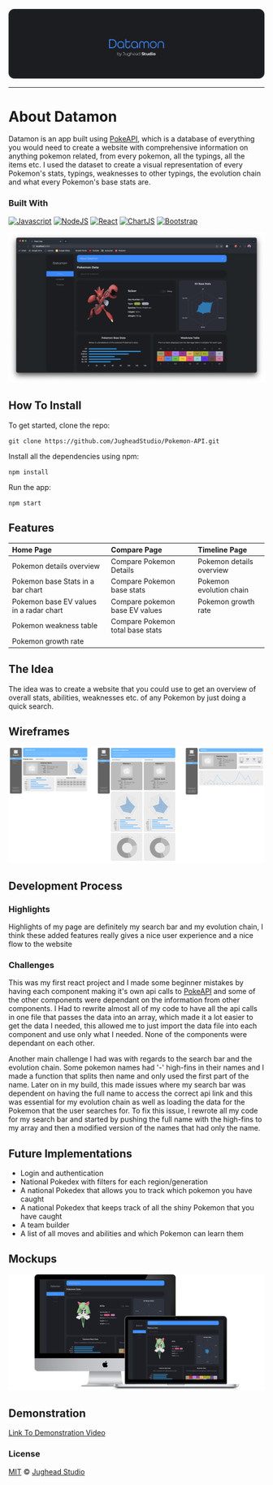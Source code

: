 ![Datamon Header Image](https://github.com/JugheadStudio/Github-assets/blob/main/Datamon/Github-header-blue.png)

- - - -

# About Datamon

Datamon is an app built using [PokeAPI](https://pokeapi.co/), which is a database of everything you would need to create a website with comprehensive information on anything pokemon related, from every pokemon, all the typings, all the items etc. I used the dataset to create a visual representation of every Pokemon's stats, typings, weaknesses to other typings, the evolution chain and what every Pokemon's base stats are.

### Built With
[![Javascript](https://img.shields.io/badge/JavaScript-323330?style=for-the-badge&logo=javascript&logoColor=F7DF1E)](https://www.javascript.com/)
[![NodeJS](https://img.shields.io/badge/Node.js-339933?style=for-the-badge&logo=nodedotjs&logoColor=white)](https://nodejs.org/en)
[![React](https://img.shields.io/badge/React-20232A?style=for-the-badge&logo=react&logoColor=61DAFB)](https://react.dev/)
[![ChartJS](https://img.shields.io/badge/Chart.js-FF6384?style=for-the-badge&logo=chartdotjs&logoColor=white)](https://www.chartjs.org/)
[![Bootstrap](https://img.shields.io/badge/Bootstrap-563D7C?style=for-the-badge&logo=bootstrap&logoColor=white)](https://getbootstrap.com/)

![Datamon Screenshot](https://github.com/JugheadStudio/Github-assets/blob/main/Datamon/datamon-screenshot.png)

## How To Install

To get started, clone the repo:
```
git clone https://github.com/JugheadStudio/Pokemon-API.git
```

Install all the dependencies using npm:
```
npm install
```

Run the app:
```
npm start
```

## Features

| Home Page | Compare Page | Timeline Page |
| :--- | :--- | :--- |
| Pokemon details overview | Compare Pokemon Details | Pokemon details overview |
| Pokemon base Stats in a bar chart | Compare Pokemon base stats | Pokemon evolution chain |
| Pokemon base EV values in a radar chart | Compare pokemon base EV values | Pokemon growth rate |
| Pokemon weakness table | Compare Pokemon total base stats |  |
| Pokemon growth rate |  |  |

## The Idea

The idea was to create a website that you could use to get an overview of overall stats, abilities, weaknesses etc. of any Pokemon by just doing a quick search.

## Wireframes

![Wireframe](https://github.com/JugheadStudio/Github-assets/blob/main/Datamon/wireframes.png)

## Development Process

### Highlights
Highlights of my page are definitely my search bar and my evolution chain, I think these added features really gives a nice user experience and a nice flow to the website

### Challenges
This was my first react project and I made some beginner mistakes by having each component making it's own api calls to [PokeAPI](https://pokeapi.co/) and some of the other components were dependant on the information from other components. I Had to rewrite almost all of my code to have all the api calls in one file that passes the data into an array, which made it a lot easier to get the data I needed, this allowed me to just import the data file into each component and use only what I needed. None of the components were dependant on each other.

Another main challenge I had was with regards to the search bar and the evolution chain. Some pokemon names had '-' high-fins in their names and I made a function that splits then name and only used the first part of the name. Later on in my build, this made issues where my search bar was dependent on having the full name to access the correct api link and this was essential for my evolution chain as well as loading the data for the Pokemon that the user searches for. To fix this issue, I rewrote all my code for my search bar and started by pushing the full name with the high-fins to my array and then a modified version of the names that had only the name.

## Future Implementations

* Login and authentication
* National Pokedex with filters for each region/generation
* A national Pokedex that allows you to track which pokemon you have caught
* A national Pokedex that keeps track of all the shiny Pokemon that you have caught
* A team builder
* A list of all moves and abilities and which Pokemon can learn them

## Mockups

![Javascript](https://github.com/JugheadStudio/Github-assets/blob/main/Datamon/devices.png)

## Demonstration
[Link To Demonstration Video](https://drive.google.com/file/d/1I742FZpZOqmFGzcIrO6VR4KwbS5fdRv7/view?usp=sharing)

### License
[MIT](LICENSE) © [Jughead Studio](https://github.com/JugheadStudio)
